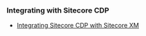 ### Integrating with Sitecore CDP

- [Integrating Sitecore CDP with Sitecore XM](/integrations/xm-cdp)
